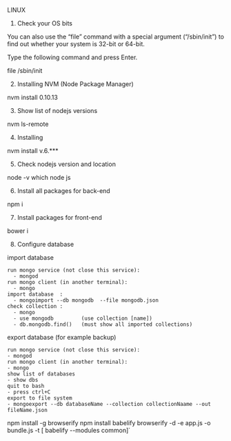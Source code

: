 LINUX

1. Check your OS bits

You can also use the “file” command with a special argument (“/sbin/init”) 
to find out whether your system is 32-bit or 64-bit. 

Type the following command and press Enter.

  file /sbin/init
  
2. Installing NVM (Node Package Manager)

  nvm install 0.10.13
  
3. Show list of nodejs versions

  nvm ls-remote
  
4. Installing

  nvm install v.6.***
  
5. Check nodejs version and location

  node -v
  which node js
  
6. Install all packages for back-end

  npm i
  
7. Install packages for front-end

  bower i
  
8. Configure database

  import database 
    
    run mongo service (not close this service):
      - mongod
    run mongo client (in another terminal):
      - mongo
    import database  :
      - mongoimport --db mongodb  --file mongodb.json 
    check collection :
      - mongo
      - use mongodb         (use collection [name])
      - db.mongodb.find()   (must show all imported collections)
      
  export database (for example backup)
      
    run mongo service (not close this service):
    - mongod
    run mongo client (in another terminal):
    - mongo 
    show list of databases
    - show dbs 
    quit to bash
    - press ctrl+C
    export to file system
    - mongoexport --db databaseName --collection collectionNaame --out fileName.json
    
  npm install -g browserify
  npm install babelify
  browserify -d -e app.js -o bundle.js -t [ babelify --modules common]`
